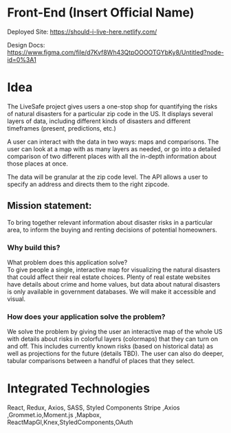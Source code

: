 # Front-End (Insert Official Name)

Deployed Site: https://should-i-live-here.netlify.com/

Design Docs: https://www.figma.com/file/d7Kvf8Wh43QtpOOOOTGYbKy8/Untitled?node-id=0%3A1

# Idea

The LiveSafe project gives users a one-stop shop for quantifying the risks of natural disasters for a particular zip code in the US. It displays several layers of data, including different kinds of disasters and different timeframes (present, predictions, etc.)

A user can interact with the data in two ways: maps and comparisons. The user can look at a map with as many layers as needed, or go into a detailed comparison of two different places with all the in-depth information about those places at once.

The data will be granular at the zip code level. The API allows a user to specify an address and directs them to the right zipcode.

## Mission statement:

To bring together relevant information about disaster risks in a particular area, to inform the buying and renting decisions of potential homeowners.

### Why build this?

What problem does this application solve?  
To give people a single, interactive map for visualizing the natural disasters that could affect their real estate choices. Plenty of real estate websites have details about crime and home values, but data about natural disasters is only available in government databases. We will make it accessible and visual.

### How does your application solve the problem?

We solve the problem by giving the user an interactive map of the whole US with details about risks in colorful layers (colormaps) that they can turn on and off. This includes currently known risks (based on historical data) as well as projections for the future (details TBD). The user can also do deeper, tabular comparisons between a handful of places that they select.

# Integrated Technologies

React, Redux, Axios, SASS, Styled Components Stripe ,Axios ,Grommet.io,Moment.js ,Mapbox, ReactMapGl,Knex,StyledComponents,OAuth
